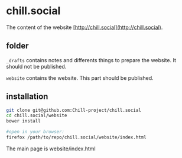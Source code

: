 # chill.social

The content of the website [http://chill.social](http://chill.social).

## folder

`_drafts` contains notes and differents things to prepare the website. It should not be published.

`website` contains the website. This part should be published.

## installation

```bash
git clone git@github.com:Chill-project/chill.social
cd chill.social/website
bower install

#open in your browser:
firefox /path/to/repo/chill.social/website/index.html
```

The main page is website/index.html

